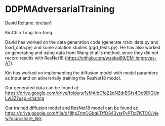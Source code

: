 # DDPMAdversarialTraining

David Reitano: dreitan1

KinChin Tong: kin-tong

David has worked on the data generation code (generate_train_data.py and load_data.py) and some ablation studies (pgd_tests.py). He has also worked on generating and using data from Wang et al.'s method, since they did not record results with ResNet18 (https://github.com/wzekai99/DM-Improves-AT).

Kin has worked on implementing the diffusion model with model paramters as input and on adversrially training the ResNet18 model. 

Our generated data can be found at: https://drive.google.com/drive/folders/1yMAlbCfo22qNZdrBGfs4Oq9DlQUnLw3Z?usp=sharing

Our trained diffusion model and ResNet18 model can be found at: https://drive.google.com/file/d/1IhpZrmOGbqLTffD343vsrFyPTtd7KTCC/view?usp=share_link
